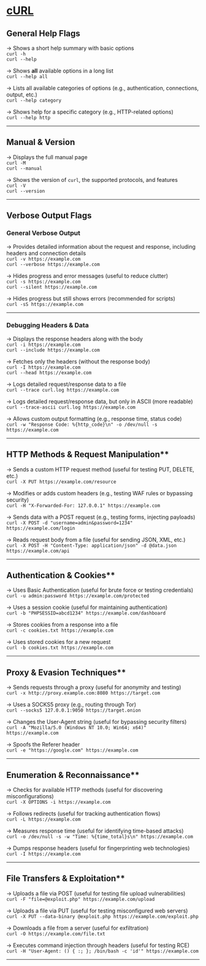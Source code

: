 # [cURL](https://curl.se/docs/)
## **General Help Flags**
-> Shows a short help summary with basic options  
`curl -h`  
`curl --help`

-> Shows **all** available options in a long list  
`curl --help all`

-> Lists all available categories of options (e.g., authentication, connections, output, etc.)  
`curl --help category`

-> Shows help for a specific category (e.g., HTTP-related options)  
`curl --help http`

---

## **Manual & Version**
-> Displays the full manual page  
`curl -M`  
`curl --manual`

-> Shows the version of `curl`, the supported protocols, and features  
`curl -V`  
`curl --version`

---

## **Verbose Output Flags**
### **General Verbose Output**
-> Provides detailed information about the request and response, including headers and connection details  
`curl -v https://example.com`  
`curl --verbose https://example.com`

-> Hides progress and error messages (useful to reduce clutter)  
`curl -s https://example.com`  
`curl --silent https://example.com`

-> Hides progress but still shows errors (recommended for scripts)  
`curl -sS https://example.com`

---

### **Debugging Headers & Data**
-> Displays the response headers along with the body  
`curl -i https://example.com`  
`curl --include https://example.com`

-> Fetches only the headers (without the response body)  
`curl -I https://example.com`  
`curl --head https://example.com`

-> Logs detailed request/response data to a file  
`curl --trace curl.log https://example.com`

-> Logs detailed request/response data, but only in ASCII (more readable)  
`curl --trace-ascii curl.log https://example.com`

-> Allows custom output formatting (e.g., response time, status code)  
`curl -w "Response Code: %{http_code}\n" -o /dev/null -s https://example.com`

---

## HTTP Methods & Request Manipulation**
-> Sends a custom HTTP request method (useful for testing PUT, DELETE, etc.)  
`curl -X PUT https://example.com/resource`

-> Modifies or adds custom headers (e.g., testing WAF rules or bypassing security)  
`curl -H "X-Forwarded-For: 127.0.0.1" https://example.com`

-> Sends data with a POST request (e.g., testing forms, injecting payloads)  
`curl -X POST -d "username=admin&password=1234" https://example.com/login`

-> Reads request body from a file (useful for sending JSON, XML, etc.)  
`curl -X POST -H "Content-Type: application/json" -d @data.json https://example.com/api`

---

## Authentication & Cookies**
-> Uses Basic Authentication (useful for brute force or testing credentials)  
`curl -u admin:password https://example.com/protected`

-> Uses a session cookie (useful for maintaining authentication)  
`curl -b "PHPSESSID=abcd1234" https://example.com/dashboard`

-> Stores cookies from a response into a file  
`curl -c cookies.txt https://example.com`

-> Uses stored cookies for a new request  
`curl -b cookies.txt https://example.com`

---

## Proxy & Evasion Techniques**
-> Sends requests through a proxy (useful for anonymity and testing)  
`curl -x http://proxy.example.com:8080 https://target.com`

-> Uses a SOCKS5 proxy (e.g., routing through Tor)  
`curl --socks5 127.0.0.1:9050 https://target.onion`

-> Changes the User-Agent string (useful for bypassing security filters)  
`curl -A "Mozilla/5.0 (Windows NT 10.0; Win64; x64)" https://example.com`

-> Spoofs the Referer header  
`curl -e "https://google.com" https://example.com`

---

## Enumeration & Reconnaissance**
-> Checks for available HTTP methods (useful for discovering misconfigurations)  
`curl -X OPTIONS -i https://example.com`

-> Follows redirects (useful for tracking authentication flows)  
`curl -L https://example.com`

-> Measures response time (useful for identifying time-based attacks)  
`curl -o /dev/null -s -w "Time: %{time_total}s\n" https://example.com`

-> Dumps response headers (useful for fingerprinting web technologies)  
`curl -I https://example.com`

---

## File Transfers & Exploitation**
-> Uploads a file via POST (useful for testing file upload vulnerabilities)  
`curl -F "file=@exploit.php" https://example.com/upload`

-> Uploads a file via PUT (useful for testing misconfigured web servers)  
`curl -X PUT --data-binary @exploit.php https://example.com/exploit.php`

-> Downloads a file from a server (useful for exfiltration)  
`curl -O https://example.com/file.txt`

-> Executes command injection through headers (useful for testing RCE)  
`curl -H "User-Agent: () { :; }; /bin/bash -c 'id'" https://example.com`

---

